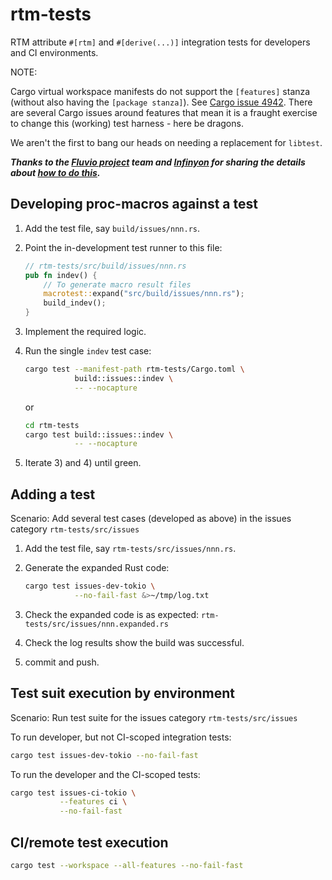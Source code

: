 # rtm-tests

RTM attribute `#[rtm]` and `#[derive(...)]` integration tests for developers and
CI environments.

NOTE:

Cargo virtual workspace manifests do not support the `[features]` stanza
(without also having the `[package stanza]`).  See [Cargo issue
4942](https://github.com/rust-lang/cargo/issues/4942). There are several Cargo
issues around features that mean it is a fraught exercise to change this
(working) test harness - here be dragons.

We aren't the first to bang our heads on needing a replacement for `libtest`.

***Thanks to the [Fluvio project](https://github.com/infinyon/fluvio) team and
[Infinyon](https://www.infinyon.com) for sharing the details about [how to do
this](https://www.infinyon.com/blog/2021/04/rust-custom-test-harness/).***

## Developing proc-macros against a test

1. Add the test file, say `build/issues/nnn.rs`.
2. Point the in-development test runner to this file:

    ```rust
    // rtm-tests/src/build/issues/nnn.rs
    pub fn indev() {
        // To generate macro result files
        macrotest::expand("src/build/issues/nnn.rs");
        build_indev();
    }
    ```

3. Implement the required logic.
4. Run the single `indev` test case:

    ```bash
    cargo test --manifest-path rtm-tests/Cargo.toml \
               build::issues::indev \
               -- --nocapture
    ```

    or

    ```bash
    cd rtm-tests
    cargo test build::issues::indev \
               -- --nocapture
    ```

5. Iterate 3) and 4) until green.

## Adding a test

Scenario:
Add several test cases (developed as above) in the issues category
`rtm-tests/src/issues`

1. Add the test file, say `rtm-tests/src/issues/nnn.rs`.
2. Generate the expanded Rust code:

    ```bash
    cargo test issues-dev-tokio \
               --no-fail-fast &>~/tmp/log.txt
    ```

3. Check the expanded code is as expected: `rtm-tests/src/issues/nnn.expanded.rs`
4. Check the log results show the build was successful.
5. commit and push.

## Test suit execution by environment

Scenario:
Run test suite for the issues category `rtm-tests/src/issues`

To run developer, but not CI-scoped integration tests:

```bash
cargo test issues-dev-tokio --no-fail-fast
```

To run the developer and the CI-scoped tests:

```bash
cargo test issues-ci-tokio \
           --features ci \
           --no-fail-fast
```

## CI/remote test execution

```bash
cargo test --workspace --all-features --no-fail-fast
```
